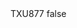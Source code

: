<?xml version="1.0" encoding="UTF-8"?>
<CustomMetadata xmlns="http://soap.sforce.com/2006/04/metadata">
    <label>TXU877</label>
    <protected>false</protected>
</CustomMetadata>
